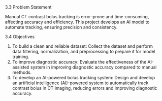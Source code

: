 3.3 Problem Statement 

Manual CT contrast bolus tracking is error-prone and time-consuming, affecting accuracy and 
efficiency. This project develops an AI model to automate tracking, ensuring precision and 
consistency. 

3.4 Objectives 
1. To build a clean and reliable dataset: Collect the dataset and perform data filtering, 
normalization, and preprocessing to prepare it for model training. 
2. To improve diagnostic accuracy: Evaluate the effectiveness of the AI-assisted system in 
improving diagnostic accuracy compared to manual methods. 
3. To develop an AI-powered bolus tracking system: Design and develop an artificial intelligence 
(AI)-powered system to automatically track contrast bolus in CT imaging, reducing errors and 
improving diagnostic accuracy. 
